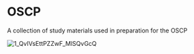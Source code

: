 # OSCP

A collection of study materials used in preparation for the OSCP 

![1_QvIVsEttPZZwF_MlSQvGcQ](https://github.com/GwenBSec/OSCP/assets/88676386/94b54085-614b-41cd-8204-ce41304da03b)
